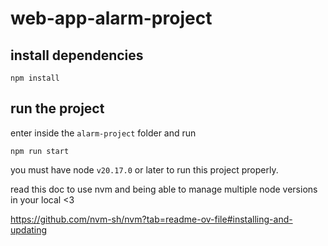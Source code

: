 # web-app-alarm-project

## install dependencies

```shell
npm install
```

## run the project

enter inside the `alarm-project` folder and run

```shell
npm run start
```

you must have node `v20.17.0` or later to run this project properly.

read this doc to use nvm and being able to manage multiple node versions in your local <3

https://github.com/nvm-sh/nvm?tab=readme-ov-file#installing-and-updating
